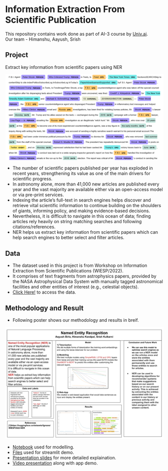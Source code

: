 # Information Extraction From Scientific Publication

This repository contains work done as part of AI-3 course by [Univ.ai](https://www.univ.ai/).</br> 
Our team - Himanshu, Aayush, Srish

## Project

Extract key information from scientific papers using NER

<img src="https://github.com/HimanS-sys/WIESP-NER/blob/main/assets/images/ner_intro.png">

- The number of scientific papers published per year has exploded in recent years, strengthening its value as one of the main drivers for scientific progress.
- In astronomy alone, more than 41,000 new articles are published every year and the vast majority are available either via an open-access model or via pre-print services.
-  Indexing the article’s full-text in search engines helps discover and retrieve vital scientific information to continue building on the shoulders of giants, informing policy, and making evidence-based decisions.
- Nevertheless, it is difficult to navigate in this ocean of data; finding articles rely heavily on string matching searches and following citations/references.
- NER helps us extract key information from scientific papers which can help search engines to better select and filter articles.

## Data

- The dataset used in this project is from Workshop on Information Extraction from Scientific Publications (WIESP/2022).
- It comprises of text fragments from astrophysics papers, provided by the NASA Astrophysical Data System with manually tagged astronomical facilities and other entities of interest (e.g., celestial objects).
- [Click Here!](https://huggingface.co/datasets/adsabs/WIESP2022-NER) to access the data.

## Methodology and Result
- Following poster shows our methodology and results in breif.

<img src="https://github.com/HimanS-sys/WIESP-NER/blob/main/assets/images/ner_poster.jpg">

- [Notebook](https://github.com/HimanS-sys/WIESP-NER/blob/main/NER_main.ipynb) used for modelling.
- [Files](https://github.com/HimanS-sys/WIESP-NER/tree/main/Streamlit%20%2B%20Test%20Prediction%20File) used for streamlit demo.
- [Presentation slides](https://github.com/HimanS-sys/WIESP-NER/blob/main/Presentation/ner_slides.pdf) for more detailed explaination.
- [Video presentation](https://github.com/HimanS-sys/WIESP-NER/blob/main/Presentation/presentation.mp4) along with app demo.
